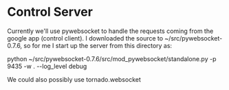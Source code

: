 Control Server
==============

Currently we'll use pywebsocket to handle the requests coming from the google
app (control client). I downloaded the source to ~/src/pywebsocket-0.7.6, so
for me I start up the server from this directory as:

python ~/src/pywebsocket-0.7.6/src/mod_pywebsocket/standalone.py -p 9435 -w . --log_level debug

We could also possibly use tornado.websocket
